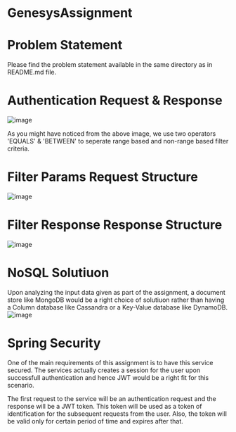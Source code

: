 # GenesysAssignment

# Problem Statement
Please find the problem statement available in the same directory as in README.md file.

# Authentication Request & Response
![image](https://user-images.githubusercontent.com/18740271/155318240-2614606d-bddd-49da-bf75-3951c4639301.png)

As you might have noticed from the above image, we use two operators 'EQUALS' & 'BETWEEN' to seperate range based and non-range based filter criteria.



# Filter Params Request Structure
![image](https://user-images.githubusercontent.com/18740271/155315826-78f07c7b-64cc-47b1-86cf-6f1443871b11.png)

# Filter Response Response Structure
![image](https://user-images.githubusercontent.com/18740271/155315944-feacd8df-69ff-4473-aa22-641f82c96d55.png)

# NoSQL Solutiuon
Upon analyzing the input data given as part of the assignment, a document store like MongoDB would be a right choice of solutiuon rather than having a Column database like Cassandra or a Key-Value database like DynamoDB.
![image](https://user-images.githubusercontent.com/18740271/155319933-ecaa549d-427f-45b9-8894-a68fcc800ce6.png)




# Spring Security
One of the main requirements of this assignment is to have this service secured. The services actually creates a session for the user upon successfull authentication and hence JWT would be a right fit for this scenario. 

The first request to the service will be an authentication request and the response will be a JWT token. This token will be used as a token of identification for the subsequent requests from the user. Also, the token will be valid only for certain period of time and expires after that.




